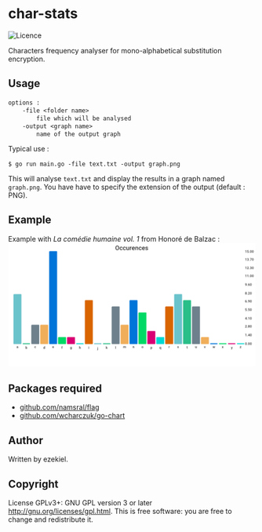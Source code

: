 # char-stats

![Licence](https://img.shields.io/badge/License-GPL-brightgreen)

Characters frequency analyser for mono-alphabetical substitution encryption.

## Usage

```Shell
options :
	-file <folder name>
		file which will be analysed
	-output <graph name>
		name of the output graph
```
Typical use :
```Shell
$ go run main.go -file text.txt -output graph.png
```
This will analyse `text.txt` and display the results in a graph named `graph.png`. You have have to specify the extension of the output (default : PNG).

## Example
Example with *La comédie humaine vol. 1* from Honoré de Balzac :
![](graph.png)

## Packages required

* [github.com/namsral/flag](https://github.com/namsral/flag)
* [github.com/wcharczuk/go-chart](https://github.com/wcharczuk/go-chart)

## Author

Written by ezekiel.

## Copyright

License GPLv3+: GNU GPL version 3 or later <http://gnu.org/licenses/gpl.html>. This is free software: you are free to change and redistribute it.